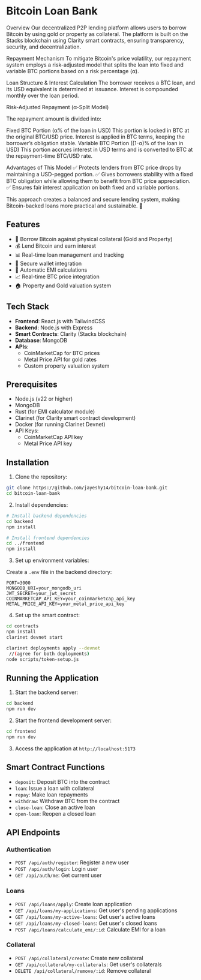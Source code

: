 # Bitcoin Loan Bank

Overview
Our decentralized P2P lending platform allows users to borrow Bitcoin by using gold or property as collateral. The platform is built on the Stacks blockchain using Clarity smart contracts, ensuring transparency, security, and decentralization.

Repayment Mechanism
To mitigate Bitcoin's price volatility, our repayment system employs a risk-adjusted model that splits the loan into fixed and variable BTC portions based on a risk percentage (α).

Loan Structure & Interest Calculation
The borrower receives a BTC loan, and its USD equivalent is determined at issuance.
Interest is compounded monthly over the loan period.

Risk-Adjusted Repayment (α-Split Model)

The repayment amount is divided into:

Fixed BTC Portion (α% of the loan in USD)
This portion is locked in BTC at the original BTC/USD price.
Interest is applied in BTC terms, keeping the borrower’s obligation stable.
Variable BTC Portion ((1-α)% of the loan in USD)
This portion accrues interest in USD terms and is converted to BTC at the repayment-time BTC/USD rate.

Advantages of This Model
✅ Protects lenders from BTC price drops by maintaining a USD-pegged portion.
✅ Gives borrowers stability with a fixed BTC obligation while allowing them to benefit from BTC price appreciation.
✅ Ensures fair interest application on both fixed and variable portions.

This approach creates a balanced and secure lending system, making Bitcoin-backed loans more practical and sustainable. 🚀



## Features

- 🏦 Borrow Bitcoin against physical collateral (Gold and Property)
- 💰 Lend Bitcoin and earn interest
- 📊 Real-time loan management and tracking
- 🔐 Secure wallet integration
- 💱 Automatic EMI calculations
- 📈 Real-time BTC price integration
- 🏠 Property and Gold valuation system

## Tech Stack

- **Frontend**: React.js with TailwindCSS
- **Backend**: Node.js with Express
- **Smart Contracts**: Clarity (Stacks blockchain)
- **Database**: MongoDB
- **APIs**: 
  - CoinMarketCap for BTC prices
  - Metal Price API for gold rates
  - Custom property valuation system

## Prerequisites

- Node.js (v22 or higher)
- MongoDB
- Rust (for EMI calculator module)
- Clarinet (for Clarity smart contract development)
- Docker (for running Clarinet Devnet)
- API Keys:
  - CoinMarketCap API key
  - Metal Price API key

## Installation

1. Clone the repository:
```bash
git clone https://github.com/jayeshy14/bitcoin-loan-bank.git
cd bitcoin-loan-bank
```

2. Install dependencies:
```bash
# Install backend dependencies
cd backend
npm install

# Install frontend dependencies
cd ../frontend
npm install
```

3. Set up environment variables:

Create a `.env` file in the backend directory:
```env
PORT=3000
MONGODB_URI=your_mongodb_uri
JWT_SECRET=your_jwt_secret
COINMARKETCAP_API_KEY=your_coinmarketcap_api_key
METAL_PRICE_API_KEY=your_metal_price_api_key
```

4. Set up the smart contract:
```bash
cd contracts
npm install
clarinet devnet start
```

```bash
clarinet deployments apply --devnet
 //(agree for both deployments)
node scripts/token-setup.js
```

## Running the Application

1. Start the backend server:
```bash
cd backend
npm run dev
```

2. Start the frontend development server:
```bash
cd frontend
npm run dev
```

3. Access the application at `http://localhost:5173`

## Smart Contract Functions

- `deposit`: Deposit BTC into the contract
- `loan`: Issue a loan with collateral
- `repay`: Make loan repayments
- `withdraw`: Withdraw BTC from the contract
- `close-loan`: Close an active loan
- `open-loan`: Reopen a closed loan

## API Endpoints

### Authentication
- `POST /api/auth/register`: Register a new user
- `POST /api/auth/login`: Login user
- `GET /api/auth/me`: Get current user

### Loans
- `POST /api/loans/apply`: Create loan application
- `GET /api/loans/my-applications`: Get user's pending applications
- `GET /api/loans/my-active-loans`: Get user's active loans
- `GET /api/loans/my-closed-loans`: Get user's closed loans
- `POST /api/loans/calculate_emi/:id`: Calculate EMI for a loan

### Collateral
- `POST /api/collateral/create`: Create new collateral
- `GET /api/collateral/my-collaterals`: Get user's collaterals
- `DELETE /api/collateral/remove/:id`: Remove collateral
